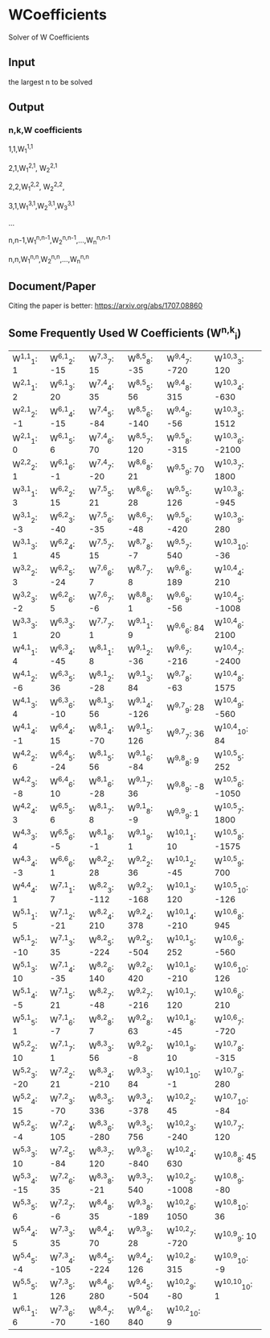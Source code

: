 # WCoefficients
Solver of W Coefficients

## Input
the largest n to be solved

## Output
### n,k,W coefficients

1,1,W<sub>1</sub><sup>1,1</sup>

2,1,W<sub>1</sub><sup>2,1</sup>, W<sub>2</sub><sup>2,1</sup>

2,2,W<sub>1</sub><sup>2,2</sup>, W<sub>2</sub><sup>2,2</sup>, 

3,1,W<sub>1</sub><sup>3,1</sup>,W<sub>2</sub><sup>3,1</sup>,W<sub>3</sub><sup>3,1</sup>

...

n,n-1,W<sub>1</sub><sup>n,n-1</sup>,W<sub>2</sub><sup>n,n-1</sup>,...,W<sub>n</sub><sup>n,n-1</sup>

n,n,W<sub>1</sub><sup>n,n</sup>,W<sub>2</sub><sup>n,n</sup>,...,W<sub>n</sub><sup>n,n</sup>
## Document/Paper
Citing the paper is better:
https://arxiv.org/abs/1707.08860

## Some Frequently Used W Coefficients (W<sup>n,k</sup><sub>i</sub>)
<TABLE>
<tr><td>W<sup>1,1</sup><sub>1</sub>: 1	</td><td>W<sup>6,1</sup><sub>2</sub>: -15	</td><td>W<sup>7,3</sup><sub>7</sub>: 15	</td><td>W<sup>8,5</sup><sub>8</sub>: -35	</td><td>W<sup>9,4</sup><sub>7</sub>: -720	</td><td>W<sup>10,3</sup><sub>3</sub>: 120	</td></tr>
<tr><td>W<sup>2,1</sup><sub>1</sub>: 2	</td><td>W<sup>6,1</sup><sub>3</sub>: 20	</td><td>W<sup>7,4</sup><sub>4</sub>: 35	</td><td>W<sup>8,5</sup><sub>5</sub>: 56	</td><td>W<sup>9,4</sup><sub>8</sub>: 315	</td><td>W<sup>10,3</sup><sub>4</sub>: -630	</td></tr>
<tr><td>W<sup>2,1</sup><sub>2</sub>: -1	</td><td>W<sup>6,1</sup><sub>4</sub>: -15	</td><td>W<sup>7,4</sup><sub>5</sub>: -84	</td><td>W<sup>8,5</sup><sub>6</sub>: -140	</td><td>W<sup>9,4</sup><sub>9</sub>: -56	</td><td>W<sup>10,3</sup><sub>5</sub>: 1512	</td></tr>
<tr><td>W<sup>2,1</sup><sub>1</sub>: 0	</td><td>W<sup>6,1</sup><sub>5</sub>: 6	</td><td>W<sup>7,4</sup><sub>6</sub>: 70	</td><td>W<sup>8,5</sup><sub>7</sub>: 120	</td><td>W<sup>9,5</sup><sub>8</sub>: -315	</td><td>W<sup>10,3</sup><sub>6</sub>: -2100	</td></tr>
<tr><td>W<sup>2,2</sup><sub>2</sub>: 1	</td><td>W<sup>6,1</sup><sub>6</sub>: -1	</td><td>W<sup>7,4</sup><sub>7</sub>: -20	</td><td>W<sup>8,6</sup><sub>8</sub>: 21	</td><td>W<sup>9,5</sup><sub>9</sub>: 70	</td><td>W<sup>10,3</sup><sub>7</sub>: 1800	</td></tr>
<tr><td>W<sup>3,1</sup><sub>1</sub>: 3	</td><td>W<sup>6,2</sup><sub>2</sub>: 15	</td><td>W<sup>7,5</sup><sub>5</sub>: 21	</td><td>W<sup>8,6</sup><sub>6</sub>: 28	</td><td>W<sup>9,5</sup><sub>5</sub>: 126	</td><td>W<sup>10,3</sup><sub>8</sub>: -945	</td></tr>
<tr><td>W<sup>3,1</sup><sub>2</sub>: -3	</td><td>W<sup>6,2</sup><sub>3</sub>: -40	</td><td>W<sup>7,5</sup><sub>6</sub>: -35	</td><td>W<sup>8,6</sup><sub>7</sub>: -48	</td><td>W<sup>9,5</sup><sub>6</sub>: -420	</td><td>W<sup>10,3</sup><sub>9</sub>: 280	</td></tr>
<tr><td>W<sup>3,1</sup><sub>3</sub>: 1	</td><td>W<sup>6,2</sup><sub>4</sub>: 45	</td><td>W<sup>7,5</sup><sub>7</sub>: 15	</td><td>W<sup>8,7</sup><sub>8</sub>: -7	</td><td>W<sup>9,5</sup><sub>7</sub>: 540	</td><td>W<sup>10,3</sup><sub>10</sub>: -36	</td></tr>
<tr><td>W<sup>3,2</sup><sub>2</sub>: 3	</td><td>W<sup>6,2</sup><sub>5</sub>: -24	</td><td>W<sup>7,6</sup><sub>6</sub>: 7	</td><td>W<sup>8,7</sup><sub>7</sub>: 8	</td><td>W<sup>9,6</sup><sub>8</sub>: 189	</td><td>W<sup>10,4</sup><sub>4</sub>: 210	</td></tr>
<tr><td>W<sup>3,2</sup><sub>3</sub>: -2	</td><td>W<sup>6,2</sup><sub>6</sub>: 5	</td><td>W<sup>7,6</sup><sub>7</sub>: -6	</td><td>W<sup>8,8</sup><sub>8</sub>: 1	</td><td>W<sup>9,6</sup><sub>9</sub>: -56	</td><td>W<sup>10,4</sup><sub>5</sub>: -1008	</td></tr>
<tr><td>W<sup>3,3</sup><sub>3</sub>: 1	</td><td>W<sup>6,3</sup><sub>3</sub>: 20	</td><td>W<sup>7,7</sup><sub>7</sub>: 1	</td><td>W<sup>9,1</sup><sub>1</sub>: 9	</td><td>W<sup>9,6</sup><sub>6</sub>: 84	</td><td>W<sup>10,4</sup><sub>6</sub>: 2100	</td></tr>
<tr><td>W<sup>4,1</sup><sub>1</sub>: 4	</td><td>W<sup>6,3</sup><sub>4</sub>: -45	</td><td>W<sup>8,1</sup><sub>1</sub>: 8	</td><td>W<sup>9,1</sup><sub>2</sub>: -36	</td><td>W<sup>9,6</sup><sub>7</sub>: -216	</td><td>W<sup>10,4</sup><sub>7</sub>: -2400	</td></tr>
<tr><td>W<sup>4,1</sup><sub>2</sub>: -6	</td><td>W<sup>6,3</sup><sub>5</sub>: 36	</td><td>W<sup>8,1</sup><sub>2</sub>: -28	</td><td>W<sup>9,1</sup><sub>3</sub>: 84	</td><td>W<sup>9,7</sup><sub>8</sub>: -63	</td><td>W<sup>10,4</sup><sub>8</sub>: 1575	</td></tr>
<tr><td>W<sup>4,1</sup><sub>3</sub>: 4	</td><td>W<sup>6,3</sup><sub>6</sub>: -10	</td><td>W<sup>8,1</sup><sub>3</sub>: 56	</td><td>W<sup>9,1</sup><sub>4</sub>: -126	</td><td>W<sup>9,7</sup><sub>9</sub>: 28	</td><td>W<sup>10,4</sup><sub>9</sub>: -560	</td></tr>
<tr><td>W<sup>4,1</sup><sub>4</sub>: -1	</td><td>W<sup>6,4</sup><sub>4</sub>: 15	</td><td>W<sup>8,1</sup><sub>4</sub>: -70	</td><td>W<sup>9,1</sup><sub>5</sub>: 126	</td><td>W<sup>9,7</sup><sub>7</sub>: 36	</td><td>W<sup>10,4</sup><sub>10</sub>: 84	</td></tr>
<tr><td>W<sup>4,2</sup><sub>2</sub>: 6	</td><td>W<sup>6,4</sup><sub>5</sub>: -24	</td><td>W<sup>8,1</sup><sub>5</sub>: 56	</td><td>W<sup>9,1</sup><sub>6</sub>: -84	</td><td>W<sup>9,8</sup><sub>8</sub>: 9	</td><td>W<sup>10,5</sup><sub>5</sub>: 252	</td></tr>
<tr><td>W<sup>4,2</sup><sub>3</sub>: -8	</td><td>W<sup>6,4</sup><sub>6</sub>: 10	</td><td>W<sup>8,1</sup><sub>6</sub>: -28	</td><td>W<sup>9,1</sup><sub>7</sub>: 36	</td><td>W<sup>9,8</sup><sub>9</sub>: -8	</td><td>W<sup>10,5</sup><sub>6</sub>: -1050	</td></tr>
<tr><td>W<sup>4,2</sup><sub>4</sub>: 3	</td><td>W<sup>6,5</sup><sub>5</sub>: 6	</td><td>W<sup>8,1</sup><sub>7</sub>: 8	</td><td>W<sup>9,1</sup><sub>8</sub>: -9	</td><td>W<sup>9,9</sup><sub>9</sub>: 1	</td><td>W<sup>10,5</sup><sub>7</sub>: 1800	</td></tr>
<tr><td>W<sup>4,3</sup><sub>3</sub>: 4	</td><td>W<sup>6,5</sup><sub>6</sub>: -5	</td><td>W<sup>8,1</sup><sub>8</sub>: -1	</td><td>W<sup>9,1</sup><sub>9</sub>: 1	</td><td>W<sup>10,1</sup><sub>1</sub>: 10	</td><td>W<sup>10,5</sup><sub>8</sub>: -1575	</td></tr>
<tr><td>W<sup>4,3</sup><sub>4</sub>: -3	</td><td>W<sup>6,6</sup><sub>6</sub>: 1	</td><td>W<sup>8,2</sup><sub>2</sub>: 28	</td><td>W<sup>9,2</sup><sub>2</sub>: 36	</td><td>W<sup>10,1</sup><sub>2</sub>: -45	</td><td>W<sup>10,5</sup><sub>9</sub>: 700	</td></tr>
<tr><td>W<sup>4,4</sup><sub>4</sub>: 1	</td><td>W<sup>7,1</sup><sub>1</sub>: 7	</td><td>W<sup>8,2</sup><sub>3</sub>: -112	</td><td>W<sup>9,2</sup><sub>3</sub>: -168	</td><td>W<sup>10,1</sup><sub>3</sub>: 120	</td><td>W<sup>10,5</sup><sub>10</sub>: -126	</td></tr>
<tr><td>W<sup>5,1</sup><sub>1</sub>: 5	</td><td>W<sup>7,1</sup><sub>2</sub>: -21	</td><td>W<sup>8,2</sup><sub>4</sub>: 210	</td><td>W<sup>9,2</sup><sub>4</sub>: 378	</td><td>W<sup>10,1</sup><sub>4</sub>: -210	</td><td>W<sup>10,6</sup><sub>8</sub>: 945	</td></tr>
<tr><td>W<sup>5,1</sup><sub>2</sub>: -10	</td><td>W<sup>7,1</sup><sub>3</sub>: 35	</td><td>W<sup>8,2</sup><sub>5</sub>: -224	</td><td>W<sup>9,2</sup><sub>5</sub>: -504	</td><td>W<sup>10,1</sup><sub>5</sub>: 252	</td><td>W<sup>10,6</sup><sub>9</sub>: -560	</td></tr>
<tr><td>W<sup>5,1</sup><sub>3</sub>: 10	</td><td>W<sup>7,1</sup><sub>4</sub>: -35	</td><td>W<sup>8,2</sup><sub>6</sub>: 140	</td><td>W<sup>9,2</sup><sub>6</sub>: 420	</td><td>W<sup>10,1</sup><sub>6</sub>: -210	</td><td>W<sup>10,6</sup><sub>10</sub>: 126	</td></tr>
<tr><td>W<sup>5,1</sup><sub>4</sub>: -5	</td><td>W<sup>7,1</sup><sub>5</sub>: 21	</td><td>W<sup>8,2</sup><sub>7</sub>: -48	</td><td>W<sup>9,2</sup><sub>7</sub>: -216	</td><td>W<sup>10,1</sup><sub>7</sub>: 120	</td><td>W<sup>10,6</sup><sub>6</sub>: 210	</td></tr>
<tr><td>W<sup>5,1</sup><sub>5</sub>: 1	</td><td>W<sup>7,1</sup><sub>6</sub>: -7	</td><td>W<sup>8,2</sup><sub>8</sub>: 7	</td><td>W<sup>9,2</sup><sub>8</sub>: 63	</td><td>W<sup>10,1</sup><sub>8</sub>: -45	</td><td>W<sup>10,6</sup><sub>7</sub>: -720	</td></tr>
<tr><td>W<sup>5,2</sup><sub>2</sub>: 10	</td><td>W<sup>7,1</sup><sub>7</sub>: 1	</td><td>W<sup>8,3</sup><sub>3</sub>: 56	</td><td>W<sup>9,2</sup><sub>9</sub>: -8	</td><td>W<sup>10,1</sup><sub>9</sub>: 10	</td><td>W<sup>10,7</sup><sub>8</sub>: -315	</td></tr>
<tr><td>W<sup>5,2</sup><sub>3</sub>: -20	</td><td>W<sup>7,2</sup><sub>2</sub>: 21	</td><td>W<sup>8,3</sup><sub>4</sub>: -210	</td><td>W<sup>9,3</sup><sub>3</sub>: 84	</td><td>W<sup>10,1</sup><sub>10</sub>: -1	</td><td>W<sup>10,7</sup><sub>9</sub>: 280	</td></tr>
<tr><td>W<sup>5,2</sup><sub>4</sub>: 15	</td><td>W<sup>7,2</sup><sub>3</sub>: -70	</td><td>W<sup>8,3</sup><sub>5</sub>: 336	</td><td>W<sup>9,3</sup><sub>4</sub>: -378	</td><td>W<sup>10,2</sup><sub>2</sub>: 45	</td><td>W<sup>10,7</sup><sub>10</sub>: -84	</td></tr>
<tr><td>W<sup>5,2</sup><sub>5</sub>: -4	</td><td>W<sup>7,2</sup><sub>4</sub>: 105	</td><td>W<sup>8,3</sup><sub>6</sub>: -280	</td><td>W<sup>9,3</sup><sub>5</sub>: 756	</td><td>W<sup>10,2</sup><sub>3</sub>: -240	</td><td>W<sup>10,7</sup><sub>7</sub>: 120	</td></tr>
<tr><td>W<sup>5,3</sup><sub>3</sub>: 10	</td><td>W<sup>7,2</sup><sub>5</sub>: -84	</td><td>W<sup>8,3</sup><sub>7</sub>: 120	</td><td>W<sup>9,3</sup><sub>6</sub>: -840	</td><td>W<sup>10,2</sup><sub>4</sub>: 630	</td><td>W<sup>10,8</sup><sub>8</sub>: 45	</td></tr>
<tr><td>W<sup>5,3</sup><sub>4</sub>: -15	</td><td>W<sup>7,2</sup><sub>6</sub>: 35	</td><td>W<sup>8,3</sup><sub>8</sub>: -21	</td><td>W<sup>9,3</sup><sub>7</sub>: 540	</td><td>W<sup>10,2</sup><sub>5</sub>: -1008	</td><td>W<sup>10,8</sup><sub>9</sub>: -80	</td></tr>
<tr><td>W<sup>5,3</sup><sub>5</sub>: 6	</td><td>W<sup>7,2</sup><sub>7</sub>: -6	</td><td>W<sup>8,4</sup><sub>8</sub>: 35	</td><td>W<sup>9,3</sup><sub>8</sub>: -189	</td><td>W<sup>10,2</sup><sub>6</sub>: 1050	</td><td>W<sup>10,8</sup><sub>10</sub>: 36	</td></tr>
<tr><td>W<sup>5,4</sup><sub>4</sub>: 5	</td><td>W<sup>7,3</sup><sub>3</sub>: 35	</td><td>W<sup>8,4</sup><sub>4</sub>: 70	</td><td>W<sup>9,3</sup><sub>9</sub>: 28	</td><td>W<sup>10,2</sup><sub>7</sub>: -720	</td><td>W<sup>10,9</sup><sub>9</sub>: 10	</td></tr>
<tr><td>W<sup>5,4</sup><sub>5</sub>: -4	</td><td>W<sup>7,3</sup><sub>4</sub>: -105	</td><td>W<sup>8,4</sup><sub>5</sub>: -224	</td><td>W<sup>9,4</sup><sub>4</sub>: 126	</td><td>W<sup>10,2</sup><sub>8</sub>: 315	</td><td>W<sup>10,9</sup><sub>10</sub>: -9	</td></tr>
<tr><td>W<sup>5,5</sup><sub>5</sub>: 1	</td><td>W<sup>7,3</sup><sub>5</sub>: 126	</td><td>W<sup>8,4</sup><sub>6</sub>: 280	</td><td>W<sup>9,4</sup><sub>5</sub>: -504	</td><td>W<sup>10,2</sup><sub>9</sub>: -80	</td><td>W<sup>10,10</sup><sub>10</sub>: 1	</td></tr>
<tr><td>W<sup>6,1</sup><sub>1</sub>: 6	</td><td>W<sup>7,3</sup><sub>6</sub>: -70	</td><td>W<sup>8,4</sup><sub>7</sub>: -160	</td><td>W<sup>9,4</sup><sub>6</sub>: 840	</td><td>W<sup>10,2</sup><sub>10</sub>: 9	</td><td></td></tr>
</TABLE>
